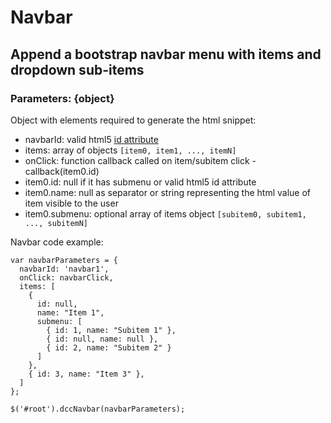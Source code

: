 Navbar
======
Append a bootstrap navbar menu with items and dropdown sub-items
----------------------------------------------------------------
### Parameters: {object}
Object with elements required to generate the html snippet:
- navbarId: valid html5 [id attribute](https://www.w3.org/TR/html5/dom.html#the-id-attribute)
- items: array of objects `[item0, item1, ..., itemN]`
- onClick: function callback called on item/subitem click - callback(item0.id)
- item0.id: null if it has submenu or valid html5 id attribute
- item0.name: null as separator or string representing the html value of item visible to the user
- item0.submenu: optional array of items object `[subitem0, subitem1, ..., subitemN]`

Navbar code example:
```
var navbarParameters = {
  navbarId: 'navbar1',
  onClick: navbarClick,
  items: [
    {
      id: null,
      name: "Item 1",
      submenu: [
        { id: 1, name: "Subitem 1" },
        { id: null, name: null },
        { id: 2, name: "Subitem 2" }
      ]
    },
    { id: 3, name: "Item 3" },
  ]
};

$('#root').dccNavbar(navbarParameters);
```
